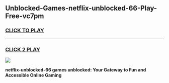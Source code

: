 
## Unblocked-Games-netflix-unblocked-66-Play-Free-vc7pm
<h3>
<a href="https://premium76.site?title=netflix-unblocked-66&ref=23A">CLICK TO PLAY</a></h3>
<hr>

<h3>
<a href="https://premium76.site?title=netflix-unblocked-66&ref=23A">CLICK 2 PLAY</a>
  
</h3>

<a href="https://premium76.site?title=netflix-unblocked-66&ref=23A"><img src="https://clearcache.store/games.png"></a>


**netflix-unblocked-66 games unblocked: Your Gateway to Fun and Accessible Online Gaming**
